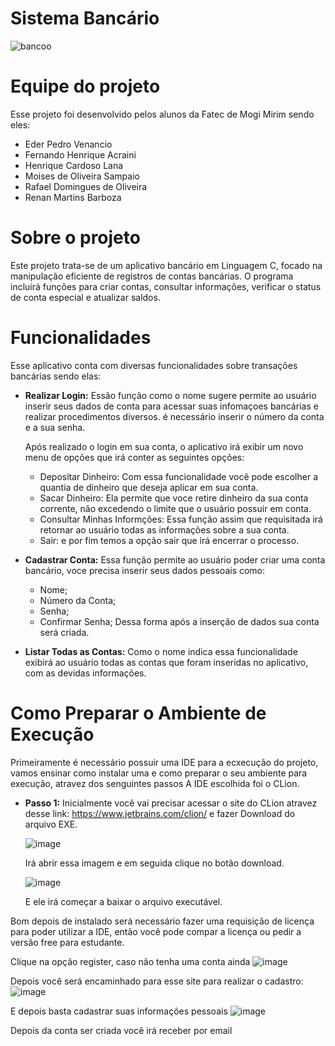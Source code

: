 # Sistema Bancário 

![bancoo](https://github.com/Fernando-Acraini/sistema_bancario/assets/129219437/c3210446-8ca6-465d-8ee9-8598e29ce513)




# Equipe do projeto

Esse projeto foi desenvolvido pelos alunos da Fatec de Mogi Mirim sendo eles:

- Eder Pedro Venancio
- Fernando Henrique Acraini
- Henrique Cardoso Lana
- Moises de Oliveira Sampaio
- Rafael Domingues de Oliveira
- Renan Martins Barboza

# Sobre o projeto

Este projeto trata-se de um aplicativo bancário em Linguagem C, focado na manipulação eficiente de registros de contas bancárias.
O programa incluirá funções para criar contas, consultar informações, verificar o status de conta especial e atualizar saldos.

# Funcionalidades

Esse aplicativo conta com diversas funcionalidades sobre transações bancárias sendo elas:

- **Realizar Login:** Essão função como o nome sugere permite ao usuário inserir seus dados
  de conta para acessar suas infomaçoes bancárias e realizar procedimentos diversos. é necessário inserir o número da conta e a sua senha.

  Após realizado o login em sua conta, o aplicativo irá exibir um novo menu de opções que irá conter as seguintes opções:
    - Depositar Dinheiro: Com essa funcionalidade você pode escolher a quantia de dinheiro que deseja aplicar em sua conta.
    - Sacar Dinheiro: Ela permite que voce retire dinheiro da sua conta corrente, não excedendo o limite que o usuário possuir em conta.
    - Consultar Minhas Informções: Essa função assim que requisitada irá retornar ao usuário todas as informações sobre a sua conta.
    - Sair: e por fim temos a opção sair que irá encerrar o processo.
 
      
- **Cadastrar Conta:** Essa função permite ao usuário poder criar uma conta bancário, voce precisa inserir seus dados pessoais como:
  - Nome;
  - Número da Conta;
  - Senha;
  - Confirmar Senha;
  Dessa forma após a inserção de dados sua conta será criada.

- **Listar Todas as Contas:** Como o nome indica essa funcionalidade exibirá ao usuário todas as contas que foram inseridas no aplicativo, com as devidas informações.

# Como Preparar o Ambiente de Execução

Primeiramente é necessário possuir uma IDE para a ecxecução do projeto, vamos ensinar como instalar uma e como preparar o seu ambiente para execução, atravez dos senguintes passos
A IDE escolhida foi o CLion.

- **Passo 1:** Inicialmente você vai precisar acessar o site do CLion atravez desse link: https://www.jetbrains.com/clion/ e fazer Download do arquivo EXE.

  ![image](https://github.com/Fernando-Acraini/sistema_bancario/assets/129219437/4e09f32d-28df-4443-8e93-dac82b6a6a69)

  Irá abrir essa imagem e em seguida clique no botão download.

  ![image](https://github.com/Fernando-Acraini/sistema_bancario/assets/129219437/2dd24e46-8cc9-459a-b631-86488fc4d72f)

  E ele irá começar a baixar o arquivo executável.




Bom depois de instalado será necessário fazer uma requisição de licença para poder utilizar a IDE, então você pode compar a licença ou pedir a versão free para estudante.

Clique na opção register, caso não tenha uma conta ainda
![image](https://github.com/Fernando-Acraini/sistema_bancario/assets/129219437/05f9972d-6f12-4cda-aaf2-cc6fb2526c07)

Depois você será encaminhado para esse site para realizar o cadastro:
![image](https://github.com/Fernando-Acraini/sistema_bancario/assets/129219437/d5b96562-961f-460a-b7a0-c7c35c28030f)

E depois basta cadastrar suas informaçôes pessoais
![image](https://github.com/Fernando-Acraini/sistema_bancario/assets/129219437/5c1430b5-b521-461d-8c18-80e357d3dfb1)

Depois da conta ser criada você irá receber por email 











